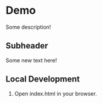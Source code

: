 # Demo

Some description!

## Subheader

Some new text here!

## Local Development

1. Open index.html in your browser.